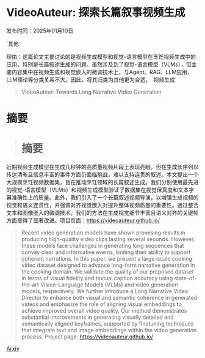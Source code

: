 # VideoAuteur: 探索长篇叙事视频生成

发布时间：2025年01月10日

`其他

理由：这篇论文主要讨论的是视频生成模型和视觉-语言模型在烹饪视频生成中的应用，特别是长篇叙述生成的问题。虽然涉及到了视觉-语言模型（VLMs），但主要内容集中在视频生成和视觉嵌入的微调技术上，与Agent、RAG、LLM应用、LLM理论等分类关系不大。因此，将其归类为其他更为合适。` `视频生成`

> VideoAuteur: Towards Long Narrative Video Generation

# 摘要

> # 摘要
近期视频生成模型在生成几秒钟的高质量视频片段上表现亮眼，但在生成长序列以传达清晰且信息丰富的事件方面仍面临挑战，难以支持连贯的叙述。本文提出一个大规模烹饪视频数据集，旨在推动烹饪领域的长篇叙述生成。我们分别使用最先进的视觉-语言模型（VLMs）和视频生成模型验证了数据集在视觉保真度和文本字幕准确性上的质量。此外，我们引入了一个长篇叙述视频导演，以增强生成视频的视觉和语义连贯性，并强调对齐视觉嵌入对提升整体视频质量的重要性。通过整合文本和图像嵌入的微调技术，我们的方法在生成视觉细节丰富且语义对齐的关键帧方面取得了显著改进。项目页面：https://videoauteur.github.io/

> Recent video generation models have shown promising results in producing high-quality video clips lasting several seconds. However, these models face challenges in generating long sequences that convey clear and informative events, limiting their ability to support coherent narrations. In this paper, we present a large-scale cooking video dataset designed to advance long-form narrative generation in the cooking domain. We validate the quality of our proposed dataset in terms of visual fidelity and textual caption accuracy using state-of-the-art Vision-Language Models (VLMs) and video generation models, respectively. We further introduce a Long Narrative Video Director to enhance both visual and semantic coherence in generated videos and emphasize the role of aligning visual embeddings to achieve improved overall video quality. Our method demonstrates substantial improvements in generating visually detailed and semantically aligned keyframes, supported by finetuning techniques that integrate text and image embeddings within the video generation process. Project page: https://videoauteur.github.io/

[Arxiv](https://arxiv.org/abs/2501.06173)